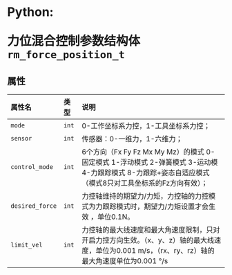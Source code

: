 # <p class="hidden">Python: </p>力位混合控制参数结构体`rm_force_position_t`

## 属性

|属性名|类型|说明|
|:--|:--|:--|
|`mode`|`int`|0-工作坐标系力控，1-工具坐标系力控； |
|`sensor`|`int`|传感器：0-一维力，1-六维力； |
|`control_mode`|`int`|6个方向（Fx Fy Fz Mx My Mz）的模式 0-固定模式 1-浮动模式 2-弹簧模式 3-运动模 4-力跟踪模式 8-力跟踪+姿态自适应模式（模式8只对工具坐标系的Fz方向有效）；|
|`desired_force`|`int`|力控轴维持的期望力/力矩，力控轴的力控模式为力跟踪模式时，期望力/力矩设置才会生效 ，单位0.1N。|
|`limit_vel`|`int`|力控轴的最大线速度和最大角速度限制，只对开启力控方向生效。（x、y、z）轴的最大线速度，单位为0.001 m/s，（rx、ry、rz）轴的最大角速度单位为0.001 °/s|

